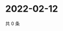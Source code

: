 # 2022-02-12

共 0 条

<!-- BEGIN WEIBO -->
<!-- 最后更新时间 Sat Feb 12 2022 05:12:07 GMT+0800 (China Standard Time) -->

<!-- END WEIBO -->
